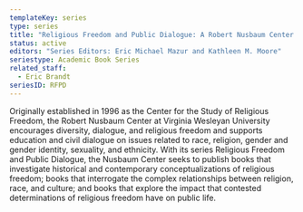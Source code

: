 ```yaml
---
templateKey: series
type: series
title: "Religious Freedom and Public Dialogue: A Robert Nusbaum Center Series"
status: active
editors: "Series Editors: Eric Michael Mazur and Kathleen M. Moore"
seriestype: Academic Book Series
related_staff:
  - Eric Brandt
seriesID: RFPD
---
```

Originally established in 1996 as the Center for the Study of Religious Freedom, the Robert Nusbaum Center at Virginia Wesleyan University encourages diversity, dialogue, and religious freedom and supports education and civil dialogue on issues related to race, religion, gender and gender identity, sexuality, and ethnicity. With its series Religious Freedom and Public Dialogue, the Nusbaum Center seeks to publish books that investigate historical and contemporary conceptualizations of religious freedom; books that interrogate the complex relationships between religion, race, and culture; and books that explore the impact that contested determinations of religious freedom have on public life. 